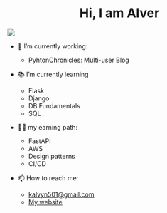 <div align="center">
<h1 align="center">Hi, I am Alver</h1>
</div>
<img src="https://drive.google.com/file/d/1hc-ra66ltLF9XsaQAOmNzoIWmJi8nJnx/view?usp=drive_link">

- 🔭 I’m currently working:
  - PyhtonChronicles: Multi-user Blog
  
- 📚 I’m currently learning
  - Flask
  - Django
  - DB Fundamentals
  - SQL
  
- 👨‍🏫 my earning path:
  - FastAPI
  - AWS
  - Design patterns
  - CI/CD
  
- 📫 How to reach me:
  - kalvyn501@gmail.com
  - [My website](https://www.alverjpc.com/)



<!--
**JPC501/JPC501** is a ✨ _special_ ✨ repository because its `README.md` (this file) appears on your GitHub profile.

Here are some ideas to get you started:

- 🔭 I’m currently working on ...
- 🌱 I’m currently learning ...
- 👯 I’m looking to collaborate on ...
- 🤔 I’m looking for help with ...
- 💬 Ask me about ...
- 📫 How to reach me: ...
- 😄 Pronouns: ...
- ⚡ Fun fact: ...
-->
